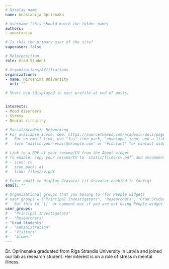 ```yaml
---
# Display name
name: Anastasija Oprisnaka

# Username (this should match the folder name)
authors:
- anastasija

# Is this the primary user of the site?
superuser: false

# Role/position
role: Grad Student

# Organizations/Affiliations
organizations:
- name: Hiroshima University
  url: ""

# Short bio (displayed in user profile at end of posts)


interests:
- Mood disorders
- Stress
- Neural circuitry

# Social/Academic Networking
# For available icons, see: https://sourcethemes.com/academic/docs/page-builder/#icons
#   For an email link, use "fas" icon pack, "envelope" icon, and a link in the
#   form "mailto:your-email@example.com" or "#contact" for contact widget.

# Link to a PDF of your resume/CV from the About widget.
# To enable, copy your resume/CV to `static/files/cv.pdf` and uncomment the lines below.
# - icon: cv
#   icon_pack: ai
#   link: files/cv.pdf

# Enter email to display Gravatar (if Gravatar enabled in Config)
email: ""

# Organizational groups that you belong to (for People widget)
# user_groups = ["Principal Investigators", "Researchers", "Grad Students", "Administration", "Visitors", "Alumni"]
#   Set this to `[]` or comment out if you are not using People widget.
user_groups:
# - "Principal Investigators"
# - "Researchers"
- "Grad Students"
# - "Administration"
# - "Visitors"
# - "Alumni"
---
```


Dr. Oprinsnaka graduated from Riga Strandis University in Latvia and joined our lab as research student. Her interest is on a role of stress in mental illness. 